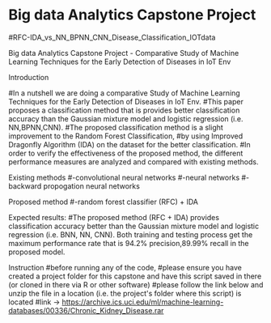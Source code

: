 
# Big data Analytics Capstone Project 

#RFC-IDA_vs_NN_BPNN_CNN_Disease_Classification_IOTdata

Big data Analytics Capstone Project - Comparative Study of Machine Learning Techniques for the Early Detection of Diseases in IoT Env

Introduction

#In a nutshell we are doing a comparative Study of Machine Learning Techniques for the Early Detection of Diseases in IoT Env.
#This paper proposes a classification method that is provides better classification accuracy than the Gaussian mixture model and logistic regression (i.e. NN,BPNN,CNN).
#The proposed classification method is a slight improvement to the Random Forest Classification, 
#by using Improved Dragonfly Algorithm (IDA) on the dataset for the better classification.
#In order to verify the effectiveness of the proposed method, the different performance measures are analyzed and compared with existing methods.

Existing methods
#-convolutional neural networks
#-neural networks
#-backward propogation neural networks

Proposed method
#-random forest classifier (RFC) + IDA

Expected results:
#The proposed method (RFC + IDA) provides classification accuracy better than the Gaussian mixture model and logistic regression (i.e. BNN, NN, CNN). Both training and testing process get the maximum performance rate that is 94.2% precision,89.99% recall in the proposed model.


Instruction
#before running any of the code, 
#please ensure you have created a project folder for this capstone and have this script saved in there (or cloned in there via R or other software)
#please follow the link below and unzip the file in a location (i.e. the project's folder where this script) is located 
#link -> https://archive.ics.uci.edu/ml/machine-learning-databases/00336/Chronic_Kidney_Disease.rar
